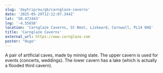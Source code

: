 ```yaml
---
slug: 'daytrip/eu/gb/carnglaze-caverns'
date: '2025-05-29T12:12:07.344Z'
lat: '50.472443'
lng: '-4.55658'
location: 'Carnglaze Caverns, St Neot, Liskeard, Cornwall, PL14 6HQ'
title: 'Carnglaze Caverns'
external_url: https://www.carnglaze.com
poster: "Hugo"
---
```

A pair of artificial caves, made by mining slate. The upper cavern is used for events (concerts, weddings). The lower cavern has a lake (which is actually a flooded third cavern).